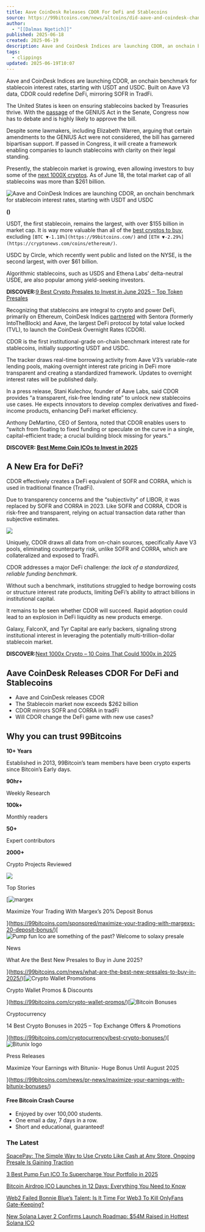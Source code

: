 ```yaml
---
title: Aave CoinDesk Releases CDOR For DeFi and Stablecoins
source: https://99bitcoins.com/news/altcoins/did-aave-and-coindesk-change-the-defi-and-stablecoin-game-with-cdor/
author:
  - "[[Dalmas Ngetich]]"
published: 2025-06-18
created: 2025-06-19
description: Aave and CoinDesk Indices are launching CDOR, an onchain benchmark for stablecoin interest rates, starting with USDT and USDC
tags:
  - clippings
updated: 2025-06-19T10:07
---
```

Aave and CoinDesk Indices are launching CDOR, an onchain benchmark for stablecoin interest rates, starting with USDT and USDC. Built on Aave V3 data, CDOR could redefine DeFi, mirroring SOFR in TradFi.

The United States is keen on ensuring stablecoins backed by Treasuries thrive. With the [passage](https://www.cnbc.com/2025/06/17/genius-stablecoin-bill-crypto.html) of the GENIUS Act in the Senate, Congress now has to debate and is highly likely to approve the bill.

Despite some lawmakers, including Elizabeth Warren, arguing that certain amendments to the GENIUS Act were not considered, the bill has garnered bipartisan support. If passed in Congress, it will create a framework enabling companies to launch stablecoins with clarity on their legal standing.

Presently, the stablecoin market is growing, even allowing investors to buy some of the [next 1000X cryptos](https://99bitcoins.com/cryptocurrency/next-1000x-crypto/). As of June 18, the total market cap of all stablecoins was more than $261 billion.

![Aave and CoinDesk Indices are launching CDOR, an onchain benchmark for stablecoin interest rates, starting with USDT and USDC](https://99bitcoins.com/wp-content/uploads/2025/06/Screenshot-2025-06-18T093805.547.png)

**()**

USDT, the first stablecoin, remains the largest, with over $155 billion in market cap. It is way more valuable than all of the [best cryptos to buy](https://99bitcoins.com/cryptocurrency/best-crypto-to-buy/), excluding `[BTC ▼-1.18%](https://99bitcoins.com/)` and `[ETH ▼-2.29%](https://cryptonews.com/coins/ethereum/)`.

USDC by Circle, which recently went public and listed on the NYSE, is the second largest, with over $61 billion.

Algorithmic stablecoins, such as USDS and Ethena Labs’ delta-neutral USDE, are also popular among yield-seeking investors.

**DISCOVER:**[9 Best Crypto Presales to Invest in June 2025 – Top Token Presales](https://99bitcoins.com/cryptocurrency/crypto-presales/)

Recognizing that stablecoins are integral to crypto and power DeFi, primarily on Ethereum, CoinDesk Indices [partnered](https://www.prnewswire.com/news-releases/coindesk-overnight-rates-cdor-to-support-stablecoin-money-markets-based-on-aave-302483554.html) with Sentora (formerly IntoTheBlock) and Aave, the largest DeFi protocol by total value locked (TVL), to launch the CoinDesk Overnight Rates (CDOR).

CDOR is the first institutional-grade on-chain benchmark interest rate for stablecoins, initially supporting USDT and USDC.

The tracker draws real-time borrowing activity from Aave V3’s variable-rate lending pools, making overnight interest rate pricing in DeFi more transparent and creating a standardized framework. Updates to overnight interest rates will be published daily.

In a press release, Stani Kulechov, founder of Aave Labs, said CDOR provides “a transparent, risk-free lending rate” to unlock new stablecoins use cases. He expects innovators to develop complex derivatives and fixed-income products, enhancing DeFi market efficiency.

Anthony DeMartino, CEO of Sentora, noted that CDOR enables users to “switch from floating to fixed funding or speculate on the curve in a single, capital-efficient trade; a crucial building block missing for years.”

**DISCOVER: [Best Meme Coin ICOs to Invest in 2025](https://99bitcoins.com/cryptocurrency/best-meme-coin-icos/)**

## A New Era for DeFi?

CDOR effectively creates a DeFi equivalent of SOFR and CORRA, which is used in traditional finance (TradFi).

Due to transparency concerns and the “subjectivity” of LIBOR, it was replaced by SOFR and CORRA in 2023. Like SOFR and CORRA, CDOR is risk-free and transparent, relying on actual transaction data rather than subjective estimates.

![](https://www.youtube.com/watch?v=3v4gjaZdMPc)

Uniquely, CDOR draws all data from on-chain sources, specifically Aave V3 pools, eliminating counterparty risk, unlike SOFR and CORRA, which are collateralized and exposed to TradFi.

CDOR addresses a major DeFi challenge: *the lack of a standardized, reliable funding benchmark*.

Without such a benchmark, institutions struggled to hedge borrowing costs or structure interest rate products, limiting DeFi’s ability to attract billions in institutional capital.

It remains to be seen whether CDOR will succeed. Rapid adoption could lead to an explosion in DeFi liquidity as new products emerge.

Galaxy, FalconX, and Tyr Capital are early backers, signaling strong institutional interest in leveraging the potentially multi-trillion-dollar stablecoin market.

**DISCOVER:**[Next 1000x Crypto – 10 Coins That Could 1000x in 2025](https://99bitcoins.com/cryptocurrency/next-1000x-crypto/)

## Aave CoinDesk Releases CDOR For DeFi and Stablecoins

- Aave and CoinDesk releases CDOR
- The Stablecoin market now exceeds $262 billion
- CDOR mirrors SOFR and CORRA in tradFi
- Will CDOR change the DeFi game with new use cases?

## Why you can trust 99Bitcoins

**10+ Years**

Established in 2013, 99Bitcoin’s team members have been crypto experts since Bitcoin’s Early days.

**90hr+**

Weekly Research

**100k+**

Monthly readers

**50+**

Expert contributors

**2000+**

Crypto Projects Reviewed

![](https://99bitcoins.com/news/altcoins/did-aave-and-coindesk-change-the-defi-and-stablecoin-game-with-cdor/www.w3.org/2000/svg'%20viewBox='0%200%20224%20180'%3E%3C/svg%3E)

Top Stories

[![margex](https://99bitcoins.com/wp-content/uploads/2025/03/Margex-reviews.jpg)

Maximize Your Trading With Margex’s 20% Deposit Bonus

](https://99bitcoins.com/sponsored/maximize-your-trading-with-margexs-20-deposit-bonus/)[![Pump fun Ico are something of the past? Welcome to solaxy presale](https://99bitcoins.com/wp-content/uploads/2025/03/Webp.net-resizeimage-23.jpg)

News

What Are the Best New Presales to Buy in June 2025?

](https://99bitcoins.com/news/what-are-the-best-new-presales-to-buy-in-2025/)[![Crypto Wallet Promotions](https://99bitcoins.com/wp-content/uploads/2025/05/Crypto-Wallet-Promotions-199x200.jpg)

Crypto Wallet Promos & Discounts

](https://99bitcoins.com/crypto-wallet-promos/)[![Bitcoin Bonuses](https://99bitcoins.com/wp-content/uploads/2025/04/Bitcoin-Bonuses-244x200.jpg)

Cryptocurrency

14 Best Crypto Bonuses in 2025 – Top Exchange Offers & Promotions

](https://99bitcoins.com/cryptocurrency/best-crypto-bonuses/)[![Bitunix logo](https://99bitcoins.com/news/altcoins/did-aave-and-coindesk-change-the-defi-and-stablecoin-game-with-cdor/www.w3.org/2000/svg'%20viewBox='0%200%20308%20173'%3E%3C/svg%3E)

Press Releases

Maximize Your Earnings with Bitunix- Huge Bonus Until August 2025

](https://99bitcoins.com/news/pr-news/maximize-your-earnings-with-bitunix-bonuses/)

#### Free Bitcoin Crash Course

- Enjoyed by over 100,000 students.
- One email a day, 7 days in a row.
- Short and educational, guaranteed!

### The Latest

[SpacePay: The Simple Way to Use Crypto Like Cash at Any Store, Ongoing Presale Is Gaining Traction](https://99bitcoins.com/news/spacepay-the-simple-way-to-use-crypto-like-cash-at-any-store-ongoing-presale-is-gaining-traction/)

[3 Best Pump Fun ICO To Supercharge Your Portfolio in 2025](https://99bitcoins.com/news/presales/3-best-pump-fun-ico-to-supercharge-your-portfolio-in-2025/)

[Bitcoin Airdrop ICO Launches in 12 Days: Everything You Need to Know](https://99bitcoins.com/news/pr-news/bitcoin-airdrop-ico-launches-in-12-days-everything-you-need-to-know/)

[Web2 Failed Bonnie Blue’s Talent: Is It Time For Web3 To Kill OnlyFans Gate-Keeping?](https://99bitcoins.com/news/pr-news/web2-failed-bonnie-blues-talent-is-it-time-for-web3-to-kill-onlyfans-gate-keeping/)

[New Solana Layer 2 Confirms Launch Roadmap: $54M Raised in Hottest Solana ICO](https://99bitcoins.com/news/pr-news/new-solana-layer-2-confirms-launch-roadmap-54m-raised-in-hottest-solana-ico/)